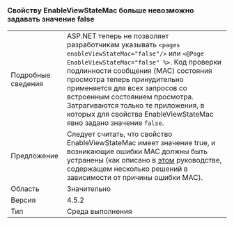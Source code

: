 ### <a name="no-longer-able-to-set-enableviewstatemac-to-false"></a>Свойству EnableViewStateMac больше невозможно задавать значение false

|   |   |
|---|---|
|Подробные сведения|ASP.NET теперь не позволяет разработчикам указывать <code>&lt;pages enableViewStateMac=&quot;false&quot;/&gt;</code> или <code>&lt;@Page EnableViewStateMac=&quot;false&quot; %&gt;</code>. Код проверки подлинности сообщения (MAC) состояния просмотра теперь принудительно применяется для всех запросов со встроенным состоянием просмотра. Затрагиваются только те приложения, в которых для свойства EnableViewStateMac явно задано значение <code>false</code>.|
|Предложение|Следует считать, что свойство EnableViewStateMac имеет значение true, и возникающие ошибки MAC должны быть устранены (как описано в [этом](https://support.microsoft.com/kb/2915218) руководстве, содержащем несколько решений в зависимости от причины ошибки MAC).|
|Область|Значительно|
|Версия|4.5.2|
|Тип|Среда выполнения|

